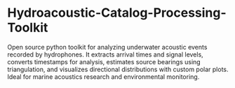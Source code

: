 # Hydroacoustic-Catalog-Processing-Toolkit
Open source python toolkit for analyzing underwater acoustic events recorded by hydrophones. It extracts arrival times and signal levels, converts timestamps for analysis, estimates source bearings using triangulation, and visualizes directional distributions with custom polar plots. Ideal for marine acoustics research and environmental monitoring.
